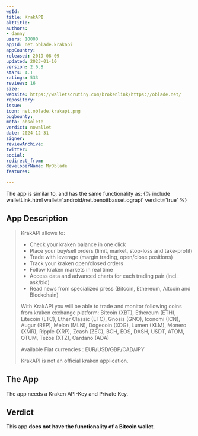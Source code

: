 ```yaml
---
wsId: 
title: KrakAPI
altTitle: 
authors:
- danny
users: 10000
appId: net.oblade.krakapi
appCountry: 
released: 2019-08-09
updated: 2023-01-10
version: 2.6.8
stars: 4.1
ratings: 533
reviews: 16
size: 
website: https://walletscrutiny.com/brokenlink/https://oblade.net/
repository: 
issue: 
icon: net.oblade.krakapi.png
bugbounty: 
meta: obsolete
verdict: nowallet
date: 2024-12-31
signer: 
reviewArchive: 
twitter: 
social: 
redirect_from: 
developerName: MyOblade
features: 

---
```


The app is similar to, and has the same functionality as:
{% include walletLink.html wallet='android/net.benoitbasset.ograpi' verdict='true' %}

## App Description

> KrakAPI allows to:
> - Check your kraken balance in one click
> - Place your buy/sell orders (limit, market, stop-loss and take-profit)
> - Trade with leverage (margin trading, open/close positions)
> - Track your kraken open/closed orders
> - Follow kraken markets in real time
> - Access data and advanced charts for each trading pair (incl. ask/bid)
> - Read news from specialized press (Bitcoin, Ethereum, Altcoin and Blockchain)
>
> With KrakAPI you will be able to trade and monitor following coins from kraken exchange platform: Bitcoin (XBT), Ethereum (ETH), Litecoin (LTC), Ether Classic (ETC), Gnosis (GNO), Iconomi (ICN), Augur (REP), Melon (MLN), Dogecoin (XDG), Lumen (XLM), Monero (XMR), Ripple (XRP), Zcash (ZEC), BCH, EOS, DASH, USDT, ATOM, QTUM, Tezos (XTZ), Cardano (ADA)
> 
> Available Fiat currencies : EUR/USD/GBP/CAD/JPY
>
> KrakAPI is not an official kraken application.

## The App

The app needs a Kraken API-Key and Private Key. 

## Verdict

This app **does not have the functionality of a Bitcoin wallet**.

